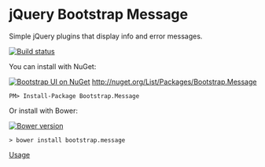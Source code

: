# jQuery Bootstrap Message

Simple jQuery plugins that display info and error messages.

[![Build status](https://ci.appveyor.com/api/projects/status/i43ayk6d2x36dhpv?svg=true)](https://ci.appveyor.com/project/jrummell/bootstrap-message)

You can install with NuGet:

[![Bootstrap UI on NuGet](https://img.shields.io/nuget/v/Bootstrap.Message.svg)](http://nuget.org/List/Packages/Bootstrap.Message)
http://nuget.org/List/Packages/Bootstrap.Message

    PM> Install-Package Bootstrap.Message

Or install with Bower:

[![Bower version](https://badge.fury.io/bo/bootstrap.message.svg)](https://badge.fury.io/bo/bootstrap.message)

    > bower install bootstrap.message

[Usage](https://github.com/jrummell/jquery-message/wiki)
